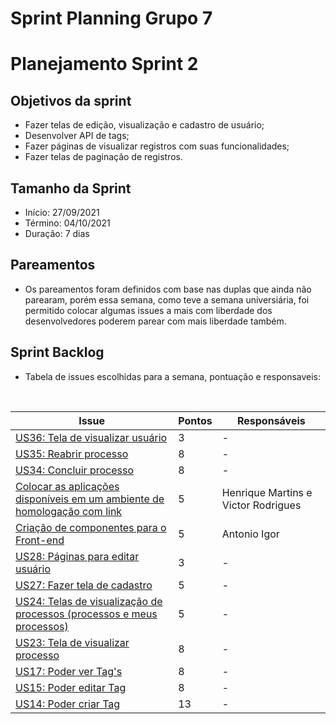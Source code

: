 # Sprint Planning Grupo 7

# Planejamento Sprint 2

## Objetivos da sprint

- Fazer telas de edição, visualização e cadastro de usuário;
- Desenvolver API de tags;
- Fazer páginas de visualizar registros com suas funcionalidades;
- Fazer telas de paginação de registros.

## Tamanho da Sprint

- Início: 27/09/2021
- Término: 04/10/2021
- Duração: 7 dias

## Pareamentos

- Os pareamentos foram definidos com base nas duplas que ainda não parearam, porém essa semana, como teve a semana universiária, foi permitido colocar algumas issues a mais com liberdade dos desenvolvedores poderem parear com mais liberdade também.

## Sprint Backlog

- Tabela de issues escolhidas para a semana, pontuação e responsaveis:

<br>

| Issue                                                                                                                               | Pontos | Responsáveis                        |
| ----------------------------------------------------------------------------------------------------------------------------------- | ------ | ----------------------------------- |
| [US36: Tela de visualizar usuário](https://github.com/fga-eps-mds/2021.1-Oraculo/issues/90)                                         | 3      | -                                   |
| [US35: Reabrir processo](https://github.com/fga-eps-mds/2021.1-Oraculo/issues/89)                                                   | 8      | -                                   |
| [US34: Concluir processo](https://github.com/fga-eps-mds/2021.1-Oraculo/issues/88)                                                  | 8      | -                                   |
| [Colocar as aplicações disponíveis em um ambiente de homologação com link](https://github.com/fga-eps-mds/2021.1-Oraculo/issues/87) | 5      | Henrique Martins e Victor Rodrigues |
| [Criação de componentes para o Front-end ](https://github.com/fga-eps-mds/2021.1-Oraculo/issues/85)                                 | 5      | Antonio Igor                        |
| [US28: Páginas para editar usuário](https://github.com/fga-eps-mds/2021.1-Oraculo/issues/78)                                        | 3      | -                                   |
| [US27: Fazer tela de cadastro](https://github.com/fga-eps-mds/2021.1-Oraculo/issues/77)                                             | 5      | -                                   |
| [US24: Telas de visualização de processos (processos e meus processos) ](https://github.com/fga-eps-mds/2021.1-Oraculo/issues/74)   | 5      | -                                   |
| [US23: Tela de visualizar processo](https://github.com/fga-eps-mds/2021.1-Oraculo/issues/73)                                        | 8      | -                                   |
| [US17: Poder ver Tag's ](https://github.com/fga-eps-mds/2021.1-Oraculo/issues/47)                                                   | 8      | -                                   |
| [US15: Poder editar Tag ](https://github.com/fga-eps-mds/2021.1-Oraculo/issues/45)                                                  | 8      | -                                   |
| [US14: Poder criar Tag](https://github.com/fga-eps-mds/2021.1-Oraculo/issues/44)                                                    | 13     | -                                   |
